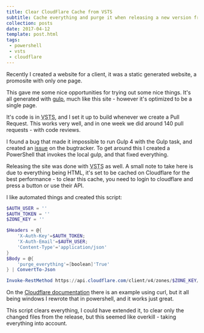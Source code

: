 ```yaml
---
title: Clear CloudFlare Cache from VSTS
subtitle: Cache everything and purge it when releasing a new version from Visual Studio Team Services
collection: posts
date: 2017-04-12
template: post.html
tags:
 - powershell
 - vsts
 - cloudflare
---
```


Recently I created a website for a client, it was a static generated website, a promosite with only one page.

This gave me some nice opportunities for trying out some nice things. It's all generated with [gulp](https://gulpjs.com), much like this site - however it's optimized to be a single page.

It's code is in <abbr title="Visual Studio Team Services">VSTS</abbr>, and I set it up to build whenever we create a Pull Request.
This works very well, and in one week we did around 140 pull requests - with code reviews.

I found a bug that made it impossible to run Gulp 4 with the Gulp task, and created an [issue](https://github.com/Microsoft/vsts-tasks/issues/3890) on the bugtracker. To get around this I created a PowerShell that invokes the local gulp, and that fixed everything.

Releasing the site was done with <abbr title="Visual Studio Team Services">VSTS</abbr> as well. A small note to take here is due to everything being HTML, it's set to be cached on Cloudflare for the best performance - to clear this cache, you need to login to cloudflare and press a button or use their API.

I like automated things and created this script:

```powershell
$AUTH_USER = ''
$AUTH_TOKEN = ''
$ZONE_KEY = ''

$Headers = @{
	'X-Auth-Key'=$AUTH_TOKEN;
	'X-Auth-Email'=$AUTH_USER;
	'Content-Type'='application/json'
}
$Body = @{
	'purge_everything'=[boolean]'True'
} | ConvertTo-Json

Invoke-RestMethod https://api.cloudflare.com/client/v4/zones/$ZONE_KEY/purge_cache -Method DELETE -Headers $Headers -Body $Body -ContentType 'application/json'
```

On the [Cloudflare documentation](https://api.cloudflare.com/) there is an example using curl, but it all being windows I rewrote that in powershell, and it works just great.

This script clears everything, I could have extended it, to clear only the changed files from the release, but this seemed like overkill - taking everything into account.
